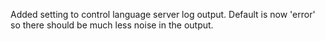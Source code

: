Added setting to control language server log output. Default is now 'error' so there should be much less noise in the output.